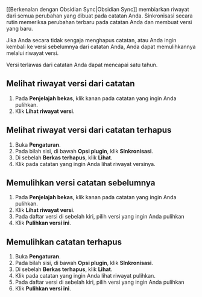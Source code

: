 [[Berkenalan dengan Obsidian Sync|Obsidian Sync]] membiarkan riwayat dari semua perubahan yang dibuat pada catatan Anda. Sinkronisasi secara rutin memeriksa perubahan terbaru pada catatan Anda dan membuat versi yang baru.

Jika Anda secara tidak sengaja menghapus catatan, atau Anda ingin kembali ke versi sebelumnya dari catatan Anda, Anda dapat memulihkannya melalui riwayat versi.

Versi terlawas dari catatan Anda dapat mencapai satu tahun.

## Melihat riwayat versi dari catatan

1. Pada **Penjelajah bekas**, klik kanan pada catatan yang ingin Anda pulihkan.
2. Klik **Lihat riwayat versi**.

## Melihat riwayat versi dari catatan terhapus

1. Buka **Pengaturan**.
2. Pada bilah sisi, di bawah **Opsi plugin**, klik **SInkronisasi**.
3. Di sebelah **Berkas terhapus**, klik **Lihat**.
4. Klik pada catatan yang ingin Anda lihat riwayat versinya.

## Memulihkan versi catatan sebelumnya

1. Pada **Penjelajah bekas**, klik kanan pada catatan yang ingin Anda pulihkan.
2. Klik **Lihat riwayat versi**.
3. Pada daftar versi di sebelah kiri, pilih versi yang ingin Anda pulihkan
4. Klik **Pulihkan versi ini**.

## Memulihkan catatan terhapus

1. Buka **Pengaturan**.
2. Pada bilah sisi, di bawah **Opsi plugin**, klik **SInkronisasi**.
3. Di sebelah **Berkas terhapus**, klik **Lihat**.
4. Klik pada catatan yang ingin Anda lihat riwayat pulihkan.
5. Pada daftar versi di sebelah kiri, pilih versi yang ingin Anda pulihkan
6. Klik **Pulihkan versi ini**.
